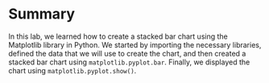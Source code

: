 # Summary

In this lab, we learned how to create a stacked bar chart using the Matplotlib library in Python. We started by importing the necessary libraries, defined the data that we will use to create the chart, and then created a stacked bar chart using `matplotlib.pyplot.bar`. Finally, we displayed the chart using `matplotlib.pyplot.show()`.
